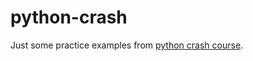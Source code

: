 # python-crash
Just some practice examples from [python crash course](https://nostarch.com/pythoncrashcourse).
